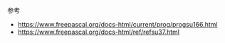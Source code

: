 参考

- https://www.freepascal.org/docs-html/current/prog/progsu166.html
- https://www.freepascal.org/docs-html/ref/refsu37.html
